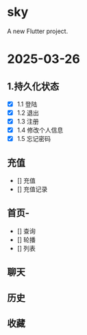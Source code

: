# sky

A new Flutter project.

# 2025-03-26
## 1.持久化状态
- [x] 1.1 登陆
- [x] 1.2 退出
- [x] 1.3 注册
- [x] 1.4 修改个人信息
- [x] 1.5 忘记密码

## 充值
- [] 充值 
- [] 充值记录

## 首页-
- [] 查询
- [] 轮播
- [] 列表
## 聊天

## 历史

## 收藏